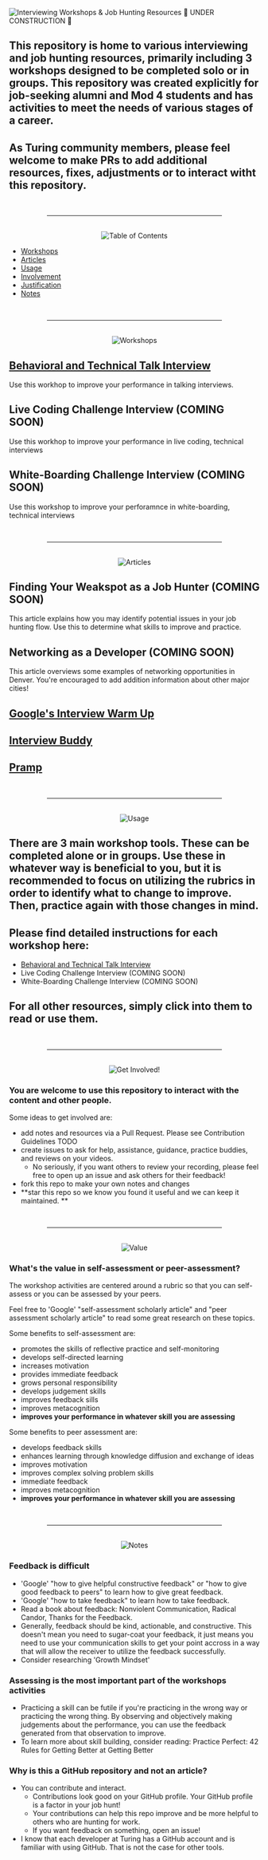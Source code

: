 
![Interviewing Workshops & Job Hunting Resources](./assets/banner.png "Interviewing Workshops & Job Hunting Resources")
🚧 UNDER CONSTRUCTION 🚧

## This repository is home to various interviewing and job hunting resources, primarily including 3 workshops designed to be completed solo or in groups. This repository was created explicitly for job-seeking alumni and Mod 4 students and has activities to meet the needs of various stages of a career. 

## As Turing community members, please feel welcome to make PRs to add additional resources, fixes, adjustments or to interact witht this repository. 

<div align="center">
  <br/>
  <hr style="width: 70%"/>
  <br/>
  <picture>
    <img alt="Table of Contents" src="./assets/contents.png">
  </picture>
</div>

- [Workshops](#workshops)
- [Articles](#articles)
- [Usage](#usage)
- [Involvement](#involvement)
- [Justification](#value)
- [Notes](#notes)

<div align="center">
  <br/>
  <hr style="width: 70%"/>
  <br/>
  <picture name="workshops">
    <img alt="Workshops" src="./assets/workshops.png">
  </picture>
</div>

## [Behavioral and Technical Talk Interview](./Behavioral_and_Technical_Talk_Interview_Workshop/TALK_INTERVIEW_WORKSHOP.md)

Use this workhop to improve your performance in talking interviews. 

## Live Coding Challenge Interview (COMING SOON)

Use this workhop to improve your performance in live coding, technical interviews

## White-Boarding Challenge Interview (COMING SOON)

Use this workshop to improve your perforamnce in white-boarding, technical interviews

<div align="center">
  <br/>
  <hr style="width: 70%"/>
  <br/>
  <picture name="articles">
    <img alt="Articles" src="./assets/articles.png">
  </picture>
</div>

## Finding Your Weakspot as a Job Hunter (COMING SOON)

This article explains how you may identify potential issues in your job hunting flow. Use this to determine what skills to improve and practice.

## Networking as a Developer (COMING SOON)

This article overviews some examples of networking opportunities in Denver. You're encouraged to add addition information about other major cities! 

## [Google's Interview Warm Up](https://grow.google/certificates/interview-warmup/)

## [Interview Buddy](https://interviewbuddy.in/)

## [Pramp](https://www.pramp.com/#/)

<div align="center">
  <br/>
  <hr style="width: 70%"/>
  <br/>
  <picture name="usage">
    <img alt="Usage" src="./assets/usage.png">
  </picture>
</div>

## There are 3 main workshop tools. These can be completed alone or in groups. Use these in whatever way is beneficial to you, but it is recommended to focus on utilizing the rubrics in order to identify what to change to improve. Then, practice again with those changes in mind. 

## Please find detailed instructions for each workshop here: 

- [Behavioral and Technical Talk Interview](./Behavioral_and_Technical_Talk_Interview_Workshop/TALK_INTERVIEW_WORKSHOP.md)
- Live Coding Challenge Interview (COMING SOON)
- White-Boarding Challenge Interview (COMING SOON)

## For all other resources, simply click into them to read or use them.

<div align="center">
  <br/>
  <hr style="width: 70%"/>
  <br/>
  <picture name="involvement">
    <img alt="Get Involved!" src="./assets/get_involved.png">
  </picture>
</div>

### You are welcome to use this repository to interact with the content and other people.

Some ideas to get involved are:

- add notes and resources via a Pull Request. Please see Contribution Guidelines TODO
- create issues to ask for help, assistance, guidance, practice buddies, and reviews on your videos. 
  - No seriously, if you want others to review your recording, please feel free to open up an issue and ask others for their feedback! 
- fork this repo to make your own notes and changes
- **star this repo so we know you found it useful and we can keep it maintained. **

<div align="center">
  <br/>
  <hr style="width: 70%"/>
  <br/>
  <picture name="value">
    <img alt="Value" src="./assets/value.png">
  </picture>
</div>

###  What's the value in self-assessment or peer-assessment? 

The workshop activities are centered around a rubric so that you can self-assess or you can be assessed by your peers. 

Feel free to 'Google' "self-assessment scholarly article" and "peer assessment scholarly article" to read some great research on these topics. 

Some benefits to self-assessment are:

- promotes the skills of reflective practice and self-monitoring
- develops self-directed learning
- increases motivation
- provides immediate feedback
- grows personal responsibility
- develops judgement skills
- improves feedback sills
- improves metacognition
- **improves your performance in whatever skill you are assessing**

Some benefits to peer assessment are: 

- develops feedback skills
- enhances learning through knowledge diffusion and exchange of ideas
- improves motivation
- improves complex solving problem skills
- immediate feedback
- improves metacognition
- **improves your performance in whatever skill you are assessing**

<div align="center">
  <br/>
  <hr style="width: 70%"/>
  <br/>
  <picture name="notes">
    <img alt="Notes" src="./assets/notes.png">
  </picture>
</div>

### Feedback is difficult

- 'Google' "how to give helpful constructive feedback" or "how to give good feedback to peers" to learn how to give great feedback.
- 'Google' "how to take feedback" to learn how to take feedback. 
- Read a book about feedback: Nonviolent Communication, Radical Candor, Thanks for the Feedback.
- Generally, feedback should be kind, actionable, and constructive. This doesn't mean you need to sugar-coat your feedback, it just means you need to use your communication skills to get your point accross in a way that will allow the receiver to utilize the feedback successfully. 
- Consider researching 'Growth Mindset'

### Assessing is the most important part of the workshops activities

- Practicing a skill can be futile if you're practicing in the wrong way or practicing the wrong thing. By observing and objectively making judgements about the performance, you can use the feedback generated from that observation to improve. 
- To learn more about skill building, consider reading: Practice Perfect: 42 Rules for Getting Better at Getting Better

### Why is this a GitHub repository and not an article? 

- You can contribute and interact.
  - Contributions look good on your GitHub profile. Your GitHub profile is a factor in your job hunt!
  - Your contributions can help this repo improve and be more helpful to others who are hunting for work. 
  - If you want feedback on something, open an issue!
- I know that each developer at Turing has a GitHub account and is familiar with using GitHub. That is not the case for other tools. 
  